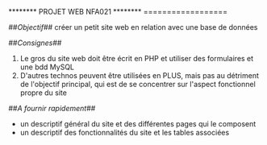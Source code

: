 ******** PROJET WEB NFA021 ********
        ==================

##*Objectif*## 
créer un petit site web en relation avec une base de données

##*Consignes*##
1. Le gros du site web doit être écrit en PHP et utiliser des formulaires et une bdd MySQL 
2. D'autres technos peuvent être utilisées en PLUS, mais pas au détriment de l'objectif principal, qui est de se concentrer sur l'aspect fonctionnel propre du site

##*A fournir rapidement*##
 +  un descriptif général du site et des différentes pages qui le composent
 +  un descriptif des fonctionnalités du site et les tables associées	



